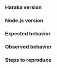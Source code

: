 ### Haraka version

### Node.js version

### Expected behavior

### Observed behavior

### Steps to reproduce
